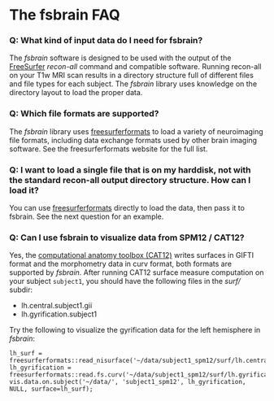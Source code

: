 # The fsbrain FAQ

### **Q**: What kind of input data do I need for fsbrain?

The *fsbrain* software is designed to be used with the output of the [FreeSurfer](http://freesurfer.net/) *recon-all* command and compatible software. Running recon-all on your T1w MRI scan results in a directory structure full of different files and file types for each subject. The *fsbrain* library uses knowledge on the directory layout to load the proper data.

### **Q**: Which file formats are supported? 

The *fsbrain* library uses [freesurferformats](https://github.com/dfsp-spirit/freesurferformats) to load a variety of neuroimaging file formats, including data exchange formats used by other brain imaging software. See the freesurferformats website for the full list.

### **Q**: I want to load a single file that is on my harddisk, not with the standard recon-all output directory structure. How can I load it?

You can use [freesurferformats](https://github.com/dfsp-spirit/freesurferformats) directly to load the data, then pass it to fsbrain. See the next question for an example.

### **Q**: Can I use fsbrain to visualize data from SPM12 / CAT12?

Yes, the [computational anatomy toolbox (CAT12)](http://www.neuro.uni-jena.de/cat/) writes surfaces in GIFTI format and the morphometry data in curv format, both formats are supported by *fsbrain*. After running CAT12 surface measure computation on your subject `subject1`, you should have the following files in the *surf/* subdir:

* lh.central.subject1.gii
* lh.gyrification.subject1

Try the following to visualize the gyrification data for the left hemisphere in *fsbrain*:

```
lh_surf = freesurferformats::read_nisurface('~/data/subject1_spm12/surf/lh.central.subject1.gii');
lh_gyrification = freesurferformats::read.fs.curv('~/data/subject1_spm12/surf/lh.gyrification.subject1');
vis.data.on.subject('~/data/', 'subject1_spm12', lh_gyrification, NULL, surface=lh_surf);
```
